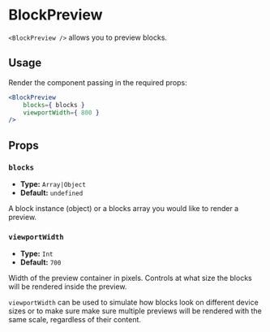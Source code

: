 BlockPreview
============

`<BlockPreview />` allows you to preview blocks.

## Usage

Render the component passing in the required props:

```jsx
<BlockPreview
	blocks={ blocks }
	viewportWidth={ 800 }
/>
```

## Props

### `blocks`
* **Type:** `Array|Object`
* **Default:** `undefined`

A block instance (object) or a blocks array you would like to render a preview.

### `viewportWidth`
* **Type:** `Int`
* **Default:** `700`

Width of the preview container in pixels. Controls at what size the blocks will be rendered inside the preview.

`viewportWidth` can be used to simulate how blocks look on different device sizes or to make sure make sure multiple previews will be rendered with the same scale, regardless of their content.
